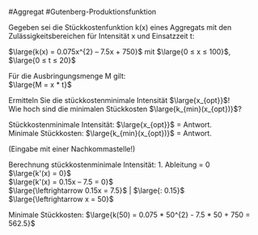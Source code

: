 #Aggregat #Gutenberg-Produktionsfunktion

Gegeben sei die Stückkostenfunktion k(x) eines Aggregats mit den Zulässigkeitsbereichen für Intensität x und Einsatzzeit t:

$\large{k(x) = 0.075x^{2} – 7.5x + 750}$ mit $\large{0 ≤ x ≤ 100}$, $\large{0 ≤ t ≤ 20}$

Für die Ausbringungsmenge M gilt:  
$\large{M = x * t}$

Ermitteln Sie die stückkostenminimale Intensität $\large{x_{opt}}$!   
Wie hoch sind die minimalen Stückkosten $\large{k_{min}(x_{opt})}$?

Stückkostenminimale Intensität: $\large{x_{opt}}$ = Antwort.  
Minimale Stückkosten: $\large{k_{min}(x_{opt})}$ = Antwort.  

(Eingabe mit einer Nachkommastelle!)

Berechnung stückkostenminimale Intensität: 1. Ableitung = 0  
$\large{k'(x) = 0}$  
$\large{k'(x) = 0.15x – 7.5 = 0}$  
$\large{\leftrightarrow 0.15x = 7.5}$ | $\large{: 0.15}$  
$\large{\leftrightarrow x = 50}$

Minimale Stückkosten:
$\large{k(50) = 0.075 * 50^{2} - 7.5 * 50 + 750 = 562.5}$
